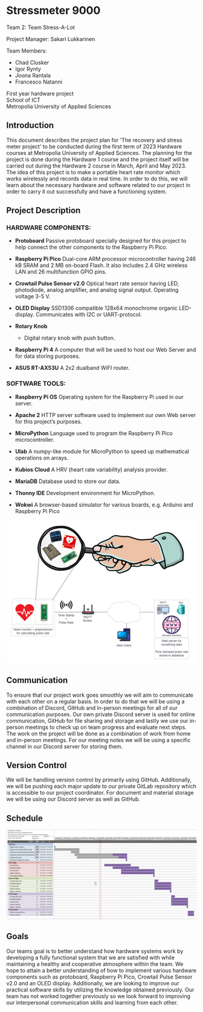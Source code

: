 # Stressmeter 9000
Team 2: Team Stress-A-Lot

Project Manager: Sakari Lukkarinen

Team Members:
- Chad Clusker
- Igor Rynty
- Joona Rantala
- Francesco Natanni 
 
First year hardware project\
School of ICT\
Metropolia University of Applied Sciences

## Introduction
This document describes the project plan for 'The recovery and stress meter project' to be conducted during the first term of 2023 Hardware courses at Metropolia University of Applied Sciences. The planning for the project is done during the Hardware 1 course and the project itself will be carried out during the Hardware 2 course in March, April and May 2023. 
The idea of this project is to make a portable heart rate monitor which works wirelessly and records data in real time. 
In order to do this, we will learn about the necessary hardware and software related to our project in order to carry it out successfully and have a functioning system.

## Project Description
### HARDWARE COMPONENTS:
- **Protoboard**
    Passive protoboard specially designed for this project to help connect the other components to the Raspberry Pi Pico. 

- **Raspberry Pi Pico**
    Dual-core ARM processor microcontroller having 246 kB SRAM and 2 MB on-board Flash. It also includes 2.4 GHz wireless LAN and 26 multifunction GPIO pins. 

- **Crowtail Pulse Sensor v2.0**
    Optical heart rate sensor having LED, photodiode, analog amplifier, and analog signal output. Operating voltage 3-5 V. 

- **OLED Display**
    SSD1306 compatible 128x64 monochrome organic LED-display. Communicates with I2C or UART-protocol. 

- **Rotary Knob**
    - Digital rotary knob with push button. 

- **Raspberry Pi 4**
    A computer that will be used to host our Web Server and for data storing purposes. 

- **ASUS RT-AX53U**
    A 2x2 dualband WiFI router. 

### SOFTWARE TOOLS:
- **Raspberry Pi OS**
    Operating system for the Raspberry Pi used in our server. 

- **Apache 2**
    HTTP server software used to implement our own Web server for this project’s purposes. 

- **MicroPython**
    Language used to program the Raspberry Pi Pico microcontroller. 

- **Ulab**
    A numpy-like module for MicroPython to speed up mathematical operations on arrays. 

- **Kubios Cloud**
    A HRV (heart rate variability) analysis provider. 

- **MariaDB**
    Database used to store our data. 

- **Thonny IDE**
    Development environment for MicroPython. 

- **Wokwi**
    A browser-based simulator for various boards, e.g. Arduino and Raspberry Pi Pico

![Project Architecture Diagram](/Images/Project_arichitecture.png)

## Communication
To ensure that our project work goes smoothly we will aim to communicate with each other on a regular basis. In order to do that we will be using a combination of Discord, GitHub and in-person meetings for all of our communication purposes. Our own private Discord server is used for online communication, GitHub for file sharing and storage and lastly we use our in-person meetings to check up on team progress and evaluate next steps. The work on the project will be done as a combination of work from home and in-person meetings. For our meeting notes we will be using a specific channel in our Discord server for storing them.

## Version Control

We will be handling version control by primarily using GitHub. Additionally, we will be pushing each major update to our private GitLab repository which is accessible to our project coordinator. For document and material storage we will be using our Discord server as well as GitHub. 

## Schedule
![GANTT Schedule](/Images/GANTT.png)

## Goals
Our teams goal is to better understand how hardware systems work by developing a fully functional system that we are satisfied with while maintaining a healthy and cooperative atmosphere within the team. We hope to attain a better understanding of how to implement various hardware components such as protoboard, Raspberry Pi Pico, Crowtail Pulse Sensor v2.0 and an OLED display. Additionally, we are looking to improve our practical software skills by utilizing the knowledge obtained previously. 
Our team has not worked together previously so we look forward to improving our interpersonal communication skills and learning from each other.


[def]: image